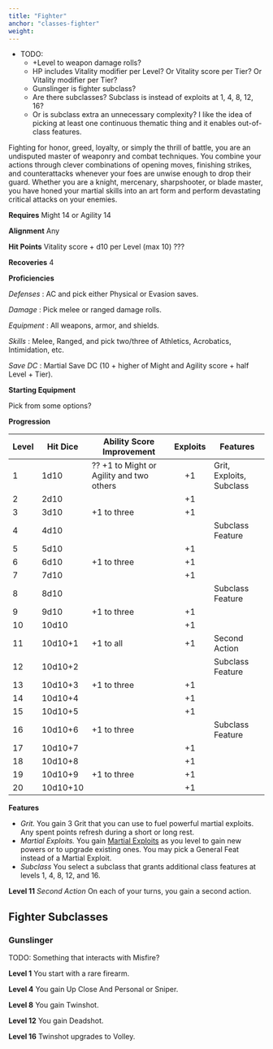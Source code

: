 ```yaml
---
title: "Fighter"
anchor: "classes-fighter"
weight:
---
```


- TODO:
  - +Level to weapon damage rolls?
  - HP includes Vitality modifier per Level? Or Vitality score per Tier? Or Vitality modifier per Tier?
  - Gunslinger is fighter subclass?
  - Are there subclasses? Subclass is instead of exploits at 1, 4, 8, 12, 16?
  - Or is subclass extra an unnecessary complexity? I like the idea of picking at least one continuous thematic thing and it enables out-of-class features.

Fighting for honor, greed, loyalty, or simply the thrill of battle, you are an undisputed master of weaponry and combat techniques. You combine your actions through clever combinations of opening moves, finishing strikes, and counterattacks whenever your foes are unwise enough to drop their guard. Whether you are a knight, mercenary, sharpshooter, or blade master, you have honed your martial skills into an art form and perform devastating critical attacks on your enemies.

**Requires** Might 14 or Agility 14

**Alignment** Any

**Hit Points** Vitality score + d10 per Level (max 10) ???

**Recoveries** 4

**Proficiencies**

*Defenses*
: AC and pick either Physical or Evasion saves.

*Damage*
: Pick melee or ranged damage rolls.

*Equipment*
: All weapons, armor, and shields.

*Skills*
: Melee, Ranged, and pick two/three of Athletics, Acrobatics, Intimidation, etc.

*Save DC*
: Martial Save DC (10 + higher of Might and Agility score + half Level + Tier).

**Starting Equipment**

Pick from some options?

**Progression**

| Level | Hit Dice | Ability Score Improvement | Exploits | Features |
|-------|----------|---------------------------|:--------:|----------|
| 1     |  1d10    | ?? +1 to Might or Agility and two others | +1       | Grit, Exploits, Subclass |
| 2     |  2d10    |                           | +1       |          |
| 3     |  3d10    | +1 to three               | +1       |          |
| 4     |  4d10    |                           |          | Subclass Feature |
| 5     |  5d10    |                           | +1       |          |
| 6     |  6d10    | +1 to three               | +1       |          |
| 7     |  7d10    |                           | +1       |          |
| 8     |  8d10    |                           |          | Subclass Feature |
| 9     |  9d10    | +1 to three               | +1       |          |
| 10    | 10d10    |                           | +1       |          |
| 11    | 10d10+1  | +1 to all                 | +1       | Second Action |
| 12    | 10d10+2  |                           |          | Subclass Feature |
| 13    | 10d10+3  | +1 to three               | +1       |          |
| 14    | 10d10+4  |                           | +1       |          |
| 15    | 10d10+5  |                           | +1       |          |
| 16    | 10d10+6  | +1 to three               |          | Subclass Feature |
| 17    | 10d10+7  |                           | +1       |          |
| 18    | 10d10+8  |                           | +1       |          |
| 19    | 10d10+9  | +1 to three               | +1       |          |
| 20    | 10d10+10 |                           | +1       |          |

**Features**

  - *Grit.* You gain 3 Grit that you can use to fuel powerful martial exploits. Any spent points refresh during a short or long rest.
  - *Martial Exploits.* You gain [Martial Exploits](#powers-martial-exploits) as you level to gain new powers or to upgrade existing ones. You may pick a General Feat instead of a Martial Exploit.
  - *Subclass* You select a subclass that grants additional class features at levels 1, 4, 8, 12, and 16.

**Level 11** *Second Action* On each of your turns, you gain a second action.

## Fighter Subclasses

### Gunslinger

TODO: Something that interacts with Misfire?

**Level 1** You start with a rare firearm.

**Level 4** You gain Up Close And Personal or Sniper.

**Level 8** You gain Twinshot.

**Level 12** You gain Deadshot.

**Level 16** Twinshot upgrades to Volley.
